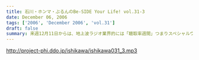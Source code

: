 ```yaml
---
title: 石川・ホンマ・ぶるんのBe-SIDE Your Life! vol.31-3
date: December 06, 2006
tags: ['2006', 'December 2006', 'vol.31']
draft: false
summary: 来週12月11日からは、地上波ラジオ業界的には「聴取率週間」つまりスペシャルウィーク！！つまりレーティング！！石川元帥が毎週水曜・夜9時からやっている「石川昭人の放送サッカーズ」にも素敵なゲストがやってきちゃいます！（12月13日の放送です！詳細はエンディングでしゃべっていますのでよろしくお願いします。）そしてそして、もちろんビーサイは毎回がスペシャルウィーク！？来週も月曜のお昼から収録予定なので、ガンガンとメールして下さいね。NAMAE
---
```


http://project-phi.ddo.jp/ishikawa/ishikawa031_3.mp3
